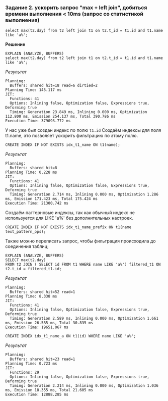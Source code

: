 ### Задание 2.  ускорить запрос "max + left join", добиться времени выполнения < 10ms (запрос со статистикой выполнения)
```
select max(t2.day) from t2 left join t1 on t2.t_id = t1.id and t1.name like 'a%';
```

**Решение**

```
EXPLAIN (ANALYZE, BUFFERS)
select max(t2.day) from t2 left join t1 on t2.t_id = t1.id and t1.name like 'a%';
```

*Результат*

```
Planning:
  Buffers: shared hit=18 read=6 dirtied=2
Planning Time: 145.117 ms
JIT:
  Functions: 41
  Options: Inlining false, Optimization false, Expressions true, Deforming true
  Timing: Generation 23.849 ms, Inlining 0.000 ms, Optimization 112.800 ms, Emission 254.137 ms, Total 390.786 ms
Execution Time: 379093.772 ms
```

У нас уже был создан индекс по полю ```t1.id```
Создаём индексы для поля t1.name, это позволяет ускорить фильтрацию по этому полю.

```
CREATE INDEX IF NOT EXISTS idx_t1_name ON t1(name);
```

*Результат*

```
Planning:
  Buffers: shared hit=8
Planning Time: 0.228 ms
JIT:
  Functions: 41
  Options: Inlining false, Optimization false, Expressions true, Deforming true
  Timing: Generation 2.714 ms, Inlining 0.000 ms, Optimization 1.286 ms, Emission 171.423 ms, Total 175.424 ms
Execution Time: 21300.742 ms
```
Создаём паттерновые индексы, так как обычный индекс не используется для LIKE 'a%' без дополнительных настроек.

```
CREATE INDEX IF NOT EXISTS idx_t1_name_prefix ON t1(name text_pattern_ops);
```

Также можно переписать запрос, чтобы фильтрация происходила до соединения таблиц;

```
EXPLAIN (ANALYZE, BUFFERS)
SELECT max(t2.day)
FROM t2 JOIN ( SELECT id FROM t1 WHERE name LIKE 'a%') filtered_t1 ON t2.t_id = filtered_t1.id;
```

*Результат*

```
Planning:
  Buffers: shared hit=52 read=1
Planning Time: 8.338 ms
JIT:
  Functions: 41
  Options: Inlining false, Optimization false, Expressions true, Deforming true
  Timing: Generation 2.589 ms, Inlining 0.000 ms, Optimization 1.661 ms, Emission 26.585 ms, Total 30.835 ms
Execution Time: 19651.067 ms
```

```
CREATE INDEX idx_t1_name_a ON t1(id) WHERE name LIKE 'a%';
```

*Результат*

```
Planning:
  Buffers: shared hit=23 read=1
Planning Time: 0.723 ms
JIT:
  Functions: 29
  Options: Inlining false, Optimization false, Expressions true, Deforming true
  Timing: Generation 2.214 ms, Inlining 0.000 ms, Optimization 1.036 ms, Emission 18.355 ms, Total 21.605 ms
Execution Time: 12888.285 ms
```

